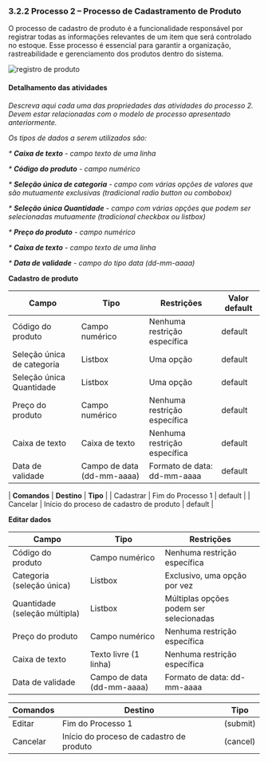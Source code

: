 ### 3.2.2 Processo 2 – Processo de Cadastramento de Produto

O processo de cadastro de produto é a funcionalidade responsável por registrar todas as informações relevantes de um item que será controlado no estoque. Esse processo é essencial para garantir a organização, rastreabilidade e gerenciamento dos produtos dentro do sistema.

![registro de produto](https://github.com/user-attachments/assets/653a89fc-71a7-493d-b0c7-0873a38f3610)

#### Detalhamento das atividades

_Descreva aqui cada uma das propriedades das atividades do processo 2. 
Devem estar relacionadas com o modelo de processo apresentado anteriormente._

_Os tipos de dados a serem utilizados são:_

_* **Caixa de texto** - campo texto de uma linha_

_* **Código do produto** - campo numérico_

_* **Seleção única de categoria** - campo com várias opções de valores que são mutuamente exclusivas (tradicional radio button ou combobox)_

_* **Seleção única Quantidade** - campo com várias opções que podem ser selecionadas mutuamente (tradicional checkbox ou listbox)_

_* **Preço do produto** - campo numérico_

_* **Caixa de texto** - campo texto de uma linha_

_* **Data de validade** - campo do tipo data (dd-mm-aaaa)_

**Cadastro de produto**

| **Campo**            | **Tipo**                 | **Restrições**                             | **Valor default** |
| -------------------- | ------------------------ | ------------------------------------------ | ----------------- |
| Código do produto | Campo numérico | Nenhuma restrição específica | default |
| Seleção única de categoria | Listbox | Uma opção | default |
| Seleção única Quantidade | Listbox | Uma opção | default |
| Preço do produto | Campo numérico | Nenhuma restrição específica | default |
| Caixa de texto | Caixa de texto | Nenhuma restrição específica | default |
| Data de validade | Campo de data (dd-mm-aaaa) | Formato de data: dd-mm-aaaa | default |


| **Comandos** |  **Destino** | **Tipo** |
| Cadastrar | Fim do Processo 1 | default |
| Cancelar | Início do proceso de cadastro de produto | default |


**Editar dados**

| **Campo**                  | **Tipo**                       | **Restrições**                             |
|----------------------------|--------------------------------|--------------------------------------------|
| Código do produto          | Campo numérico                 | Nenhuma restrição específica               |
| Categoria (seleção única) | Listbox                        | Exclusivo, uma opção por vez               |
| Quantidade (seleção múltipla) | Listbox                    | Múltiplas opções podem ser selecionadas    |
| Preço do produto           | Campo numérico                 | Nenhuma restrição específica               |
| Caixa de texto             | Texto livre (1 linha)          | Nenhuma restrição específica               |
| Data de validade           | Campo de data (dd-mm-aaaa)     | Formato de data: dd-mm-aaaa                |


| **Comandos** |  **Destino** | **Tipo** |
| --- | --- | --- |
| Editar | Fim do Processo 1 | (submit) |
| Cancelar | Início do proceso de cadastro de produto | (cancel) |
